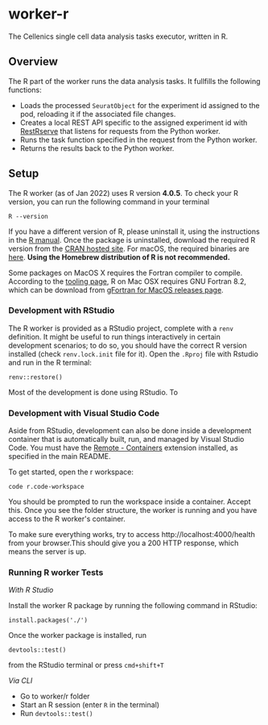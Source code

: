 # worker-r

The Cellenics single cell data analysis tasks executor, written in R.

## Overview

The R part of the worker runs the data analysis tasks. It fullfills the following functions:

- Loads the processed `SeuratObject` for the experiment id assigned to the pod, reloading it if the associated file changes.
- Creates a local REST API specific to the assigned experiment id with [RestRserve](https://restrserve.org/index.html) that listens for requests from the Python worker.
- Runs the task function specified in the request from the Python worker.
- Returns the results back to the Python worker.

## Setup

The R worker (as of Jan 2022) uses R version **4.0.5**. To check your R version, you can run the following command in your terminal

    R --version

If you have a different version of R, please uninstall it, using the instructions in the [R manual](https://cran.r-project.org/doc/manuals/r-release/R-admin.html#Uninstalling-under-macOS). Once the package is uninstalled, download the required R version from the [CRAN hosted site](https://cran.r-project.org/bin/). For macOS, the required binaries are [here](https://cran.r-project.org/bin/macosx/base/). **Using the Homebrew distribution of R is not recommended.**

Some packages on MacOS X requires the Fortran compiler to compile. According to the [tooling page](https://cran.r-project.org/bin/macosx/tools/), R on Mac OSX requires GNU Fortran 8.2, which can be download from [gFortran for MacOS releases page](https://github.com/fxcoudert/gfortran-for-macOS/releases).

### Development with RStudio

The R worker is provided as a RStudio project, complete with a `renv`
definition. It might be useful to run things interactively in certain
development scenarios; to do so, you should have the correct R version installed (check `renv.lock.init` file for it). Open the `.Rproj` file with Rstudio and run in the R terminal:

    renv::restore()

Most of the development is done using RStudio. To

### Development with Visual Studio Code

Aside from RStudio, development can also be done inside a development container that is automatically built, run, and managed by Visual Studio Code. You must have the [Remote - Containers](https://marketplace.visualstudio.com/items?itemName=ms-vscode-remote.remote-containers) extension installed, as specified in the main README.

To get started, open the r workspace:

    code r.code-workspace

You should be prompted to run the workspace inside a container. Accept this. Once you see the folder structure, the worker is running and you have access to the R worker's container.

To make sure everything works, try to access http://localhost:4000/health from your browser.This should give you a 200 HTTP response, which means the server is up.

### Running R worker Tests

_With R Studio_

Install the worker R package by running the following command in RStudio:

    install.packages('./')

Once the worker package is installed, run

    devtools::test()

from the RStudio terminal or press `cmd+shift+T`

_Via CLI_

- Go to worker/r folder
- Start an R session (enter `R` in the terminal)
- Run `devtools::test()`
